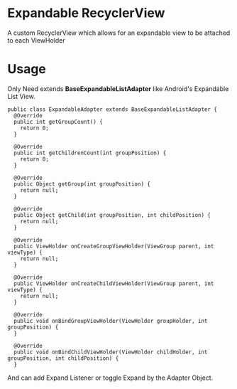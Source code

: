 # Expandable RecyclerView

A custom RecyclerView which allows for an expandable view to be attached to each ViewHolder

# Usage

Only Need extends <b>BaseExpandableListAdapter</b> like Android's Expandable List View.


    public class ExpandableAdapter extends BaseExpandableListAdapter {
      @Override
      public int getGroupCount() {
        return 0;
      }

      @Override
      public int getChildrenCount(int groupPosition) {
        return 0;
      }

      @Override
      public Object getGroup(int groupPosition) {
        return null;
      }

      @Override
      public Object getChild(int groupPosition, int childPosition) {
        return null;
      }

      @Override
      public ViewHolder onCreateGroupViewHolder(ViewGroup parent, int viewType) {
        return null;
      }

      @Override
      public ViewHolder onCreateChildViewHolder(ViewGroup parent, int viewType) {
        return null;
      }

      @Override
      public void onBindGroupViewHolder(ViewHolder groupHolder, int groupPosition) {
      }

      @Override
      public void onBindChildViewHolder(ViewHolder childHolder, int groupPosition, int childPosition) {
      }

And can add Expand Listener or toggle Expand by the Adapter Object.

